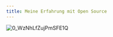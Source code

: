 ```yaml
---
title: Meine Erfahrung mit Open Source
---
```


![0_WzNhLfZujPmSFE1Q](https://user-images.githubusercontent.com/72214216/96204955-d5528280-0f65-11eb-91f7-0680efbf1431.png)
